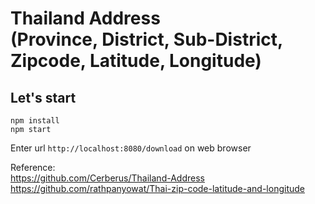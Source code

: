 # Thailand Address<br/>(Province, District, Sub-District, Zipcode, Latitude, Longitude)

## Let's start
`npm install`<br/>
`npm start`<br/>

Enter url `http://localhost:8080/download` on web browser

Reference:<br/>
https://github.com/Cerberus/Thailand-Address<br/>
https://github.com/rathpanyowat/Thai-zip-code-latitude-and-longitude
